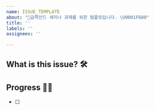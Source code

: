 ```yaml
---
name: ISSUE_TEMPLATE
about: "🍼금쪽안드 세미나 과제를 위한 템플릿입니다. \U0001F680"
title: ''
labels: ''
assignees: ''

---
```


## What is this issue? 🛠

## Progress 🏃‍♀️
- [  ]